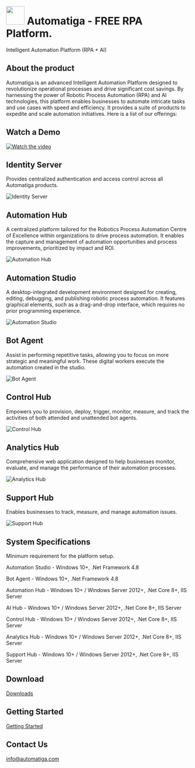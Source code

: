 # <img src="./images/channels4_profile.jpg" width=50 vertical-align='middle'> Automatiga - FREE RPA Platform.
Intelligent Automation Platform (RPA + AI)

<H2>About the product</H2>

Automatiga is an advanced Intelligent Automation Platform designed to revolutionize operational processes and drive significant cost savings. By harnessing the power of Robotic Process Automation (RPA) and AI technologies, this platform enables businesses to automate intricate tasks and use cases with speed and efficiency. It provides a suite of products to expedite and scale automation initiatives. Here is a list of our offerings:

<H2>Watch a Demo</H2>

[![Watch the video](https://i9.ytimg.com/vi_webp/hHN1VYU9DbA/mqdefault.webp?v=66f63734&sqp=CPis5LgG&rs=AOn4CLALS3s0AmWh49ydEECme54xGA3Eyw)](https://www.youtube.com/watch?v=hHN1VYU9DbA)

<H2>Identity Server</H2>

Provides centralized authentication and access control across all Automatiga products.

![Identity Server](./images/Identity_Server.png)

<H2>Automation Hub</H2>

A centralized platform tailored for the Robotics Process Automation Centre of Excellence within organizations to drive process automation. It enables the capture and management of automation opportunities and process improvements, prioritized by impact and ROI.

![Automation Hub](./images/Automation_Hub.png)

<H2>Automation Studio</H2>

A desktop-integrated development environment designed for creating, editing, debugging, and publishing robotic process automation. It features graphical elements, such as a drag-and-drop interface, which requires no prior programming experience.

![Automation Studio](./images/Automation_Studio.png)

<H2>Bot Agent</H2>

Assist in performing repetitive tasks, allowing you to focus on more strategic and meaningful work. These digital workers execute the automation created in the studio.

![Bot Agent](./images/BotAgent.png)

<H2>Control Hub</H2>

Empowers you to provision, deploy, trigger, monitor, measure, and track the activities of both attended and unattended bot agents. 

![Control Hub](./images/Control_Hub.png)

<H2>Analytics Hub</H2>

Comprehensive web application designed to help businesses monitor, evaluate, and manage the performance of their automation processes.

![Analytics Hub](./images/Analytics_Hub.png)

<H2>Support Hub</H2>

Enables businesses to track, measure, and manage automation issues.

![Support Hub](./images/Support_Hub.png)

<H2>System Specifications</H2>

Minimum requirement for the platform setup.

Automation Studio - Windows 10+, .Net Framework 4.8

Bot Agent - Windows 10+, .Net Framework 4.8

Automation Hub - Windows 10+ / Windows Server 2012+, .Net Core 8+, IIS Server

AI Hub - Windows 10+ / Windows Server 2012+, .Net Core 8+, IIS Server

Control Hub - Windows 10+ / Windows Server 2012+, .Net Core 8+, IIS Server

Analytics Hub - Windows 10+ / Windows Server 2012+, .Net Core 8+, IIS Server

Support Hub - Windows 10+ / Windows Server 2012+, .Net Core 8+, IIS Server

<H2>Download</H2>

[Downloads](https://automatiga.com/contact-us/)

<H2>Getting Started</H2>

[Getting Started](https://academy.automatiga.com/)

<H2>Contact Us</H2>

info@automatiga.com



